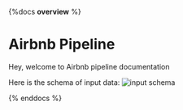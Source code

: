 {%docs __overview__ %}

# Airbnb Pipeline

Hey, welcome to Airbnb pipeline documentation

Here is the schema of input data:
![input schema](assets/input_schema.png)

{% enddocs %}
